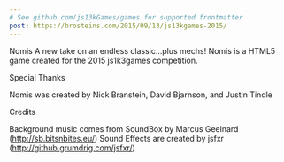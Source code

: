 ```yaml
---
# See github.com/js13kGames/games for supported frontmatter
post: https://brosteins.com/2015/09/13/js13kgames-2015/
---
```

Nomis
A new take on an endless classic...plus mechs! Nomis is a HTML5 game created for the 2015 js1k3games competition.

Special Thanks

Nomis was created by Nick Branstein, David Bjarnson, and Justin Tindle

Credits

Background music comes from SoundBox by Marcus Geelnard (http://sb.bitsnbites.eu/)
Sound Effects are created by jsfxr (http://github.grumdrig.com/jsfxr/)